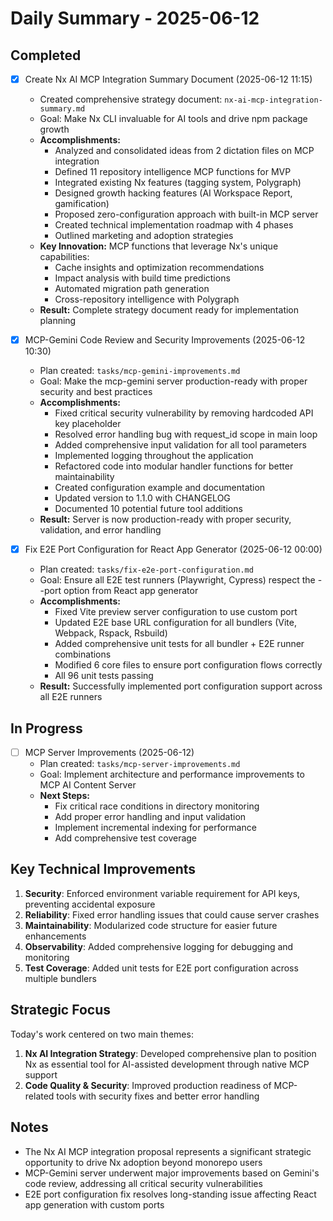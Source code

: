 # Daily Summary - 2025-06-12

## Completed

- [x] Create Nx AI MCP Integration Summary Document (2025-06-12 11:15)
  - Created comprehensive strategy document: `nx-ai-mcp-integration-summary.md`
  - Goal: Make Nx CLI invaluable for AI tools and drive npm package growth
  - **Accomplishments:**
    - Analyzed and consolidated ideas from 2 dictation files on MCP integration
    - Defined 11 repository intelligence MCP functions for MVP
    - Integrated existing Nx features (tagging system, Polygraph)
    - Designed growth hacking features (AI Workspace Report, gamification)
    - Proposed zero-configuration approach with built-in MCP server
    - Created technical implementation roadmap with 4 phases
    - Outlined marketing and adoption strategies
  - **Key Innovation:** MCP functions that leverage Nx's unique capabilities:
    - Cache insights and optimization recommendations
    - Impact analysis with build time predictions
    - Automated migration path generation
    - Cross-repository intelligence with Polygraph
  - **Result:** Complete strategy document ready for implementation planning

- [x] MCP-Gemini Code Review and Security Improvements (2025-06-12 10:30)
  - Plan created: `tasks/mcp-gemini-improvements.md`
  - Goal: Make the mcp-gemini server production-ready with proper security and best practices
  - **Accomplishments:**
    - Fixed critical security vulnerability by removing hardcoded API key placeholder
    - Resolved error handling bug with request_id scope in main loop
    - Added comprehensive input validation for all tool parameters
    - Implemented logging throughout the application
    - Refactored code into modular handler functions for better maintainability
    - Created configuration example and documentation
    - Updated version to 1.1.0 with CHANGELOG
    - Documented 10 potential future tool additions
  - **Result:** Server is now production-ready with proper security, validation, and error handling

- [x] Fix E2E Port Configuration for React App Generator (2025-06-12 00:00)
  - Plan created: `tasks/fix-e2e-port-configuration.md`
  - Goal: Ensure all E2E test runners (Playwright, Cypress) respect the --port option from React app generator
  - **Accomplishments:**
    - Fixed Vite preview server configuration to use custom port
    - Updated E2E base URL configuration for all bundlers (Vite, Webpack, Rspack, Rsbuild)
    - Added comprehensive unit tests for all bundler + E2E runner combinations
    - Modified 6 core files to ensure port configuration flows correctly
    - All 96 unit tests passing
  - **Result:** Successfully implemented port configuration support across all E2E runners

## In Progress

- [ ] MCP Server Improvements (2025-06-12)
  - Plan created: `tasks/mcp-server-improvements.md`
  - Goal: Implement architecture and performance improvements to MCP AI Content Server
  - **Next Steps:**
    - Fix critical race conditions in directory monitoring
    - Add proper error handling and input validation
    - Implement incremental indexing for performance
    - Add comprehensive test coverage

## Key Technical Improvements

1. **Security**: Enforced environment variable requirement for API keys, preventing accidental exposure
2. **Reliability**: Fixed error handling issues that could cause server crashes
3. **Maintainability**: Modularized code structure for easier future enhancements
4. **Observability**: Added comprehensive logging for debugging and monitoring
5. **Test Coverage**: Added unit tests for E2E port configuration across multiple bundlers

## Strategic Focus

Today's work centered on two main themes:
1. **Nx AI Integration Strategy**: Developed comprehensive plan to position Nx as essential tool for AI-assisted development through native MCP support
2. **Code Quality & Security**: Improved production readiness of MCP-related tools with security fixes and better error handling

## Notes

- The Nx AI MCP integration proposal represents a significant strategic opportunity to drive Nx adoption beyond monorepo users
- MCP-Gemini server underwent major improvements based on Gemini's code review, addressing all critical security vulnerabilities
- E2E port configuration fix resolves long-standing issue affecting React app generation with custom ports